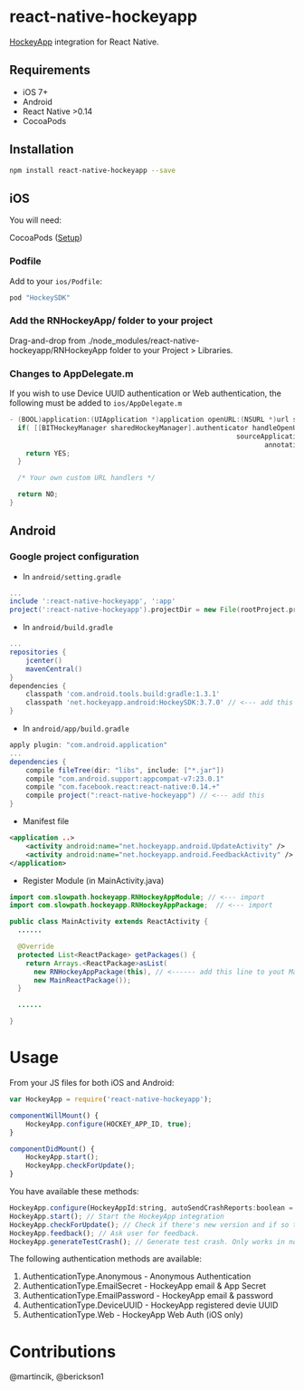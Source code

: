 # react-native-hockeyapp
[HockeyApp](http://hockeyapp.com) integration for React Native.

## Requirements

- iOS 7+
- Android
- React Native >0.14
- CocoaPods

## Installation

```bash
npm install react-native-hockeyapp --save
```

## iOS

You will need:

CocoaPods ([Setup](https://guides.cocoapods.org/using/getting-started.html#installation))

### Podfile

Add to your `ios/Podfile`:
```ruby
pod "HockeySDK"
```

### Add the RNHockeyApp/ folder to your project
Drag-and-drop from ./node_modules/react-native-hockeyapp/RNHockeyApp folder to your Project > Libraries.

### Changes to AppDelegate.m
If you wish to use Device UUID authentication or Web authentication, the following must be added to `ios/AppDelegate.m`
```objective-c
- (BOOL)application:(UIApplication *)application openURL:(NSURL *)url sourceApplication:(NSString *)sourceApplication annotation:(id)annotation {
  if( [[BITHockeyManager sharedHockeyManager].authenticator handleOpenURL:url
                                                        sourceApplication:sourceApplication
                                                               annotation:annotation]) {
    return YES;
  }

  /* Your own custom URL handlers */

  return NO;
}
```

## Android

### Google project configuration

* In `android/setting.gradle`

```gradle
...
include ':react-native-hockeyapp', ':app'
project(':react-native-hockeyapp').projectDir = new File(rootProject.projectDir, '../node_modules/react-native-hockeyapp/android')
```

* In `android/build.gradle`

```gradle
...
repositories {
    jcenter()
    mavenCentral()
}
dependencies {
    classpath 'com.android.tools.build:gradle:1.3.1'
    classpath 'net.hockeyapp.android:HockeySDK:3.7.0' // <--- add this
}
```

* In `android/app/build.gradle`

```gradle
apply plugin: "com.android.application"
...
dependencies {
    compile fileTree(dir: "libs", include: ["*.jar"])
    compile "com.android.support:appcompat-v7:23.0.1"
    compile "com.facebook.react:react-native:0.14.+"
    compile project(":react-native-hockeyapp") // <--- add this
}
```

* Manifest file
```xml
<application ..>
    <activity android:name="net.hockeyapp.android.UpdateActivity" />
    <activity android:name="net.hockeyapp.android.FeedbackActivity" />
</application>
```

* Register Module (in MainActivity.java)

```java
import com.slowpath.hockeyapp.RNHockeyAppModule; // <--- import
import com.slowpath.hockeyapp.RNHockeyAppPackage;  // <--- import

public class MainActivity extends ReactActivity {
  ......

  @Override
  protected List<ReactPackage> getPackages() {
    return Arrays.<ReactPackage>asList(
      new RNHockeyAppPackage(this), // <------ add this line to yout MainActivity class
      new MainReactPackage());
  }

  ......

}
```

# Usage

From your JS files for both iOS and Android:

```js
var HockeyApp = require('react-native-hockeyapp');

componentWillMount() {
    HockeyApp.configure(HOCKEY_APP_ID, true);
}

componentDidMount() {
    HockeyApp.start();
    HockeyApp.checkForUpdate();
}
```

You have available these methods:
```js
HockeyApp.configure(HockeyAppId:string, autoSendCrashReports:boolean = true, authenticationType:AuthenticationType = AuthenticationType.Anonymous, appSecret: string = ''); // Configure the settings
HockeyApp.start(); // Start the HockeyApp integration
HockeyApp.checkForUpdate(); // Check if there's new version and if so trigger update
HockeyApp.feedback(); // Ask user for feedback.
HockeyApp.generateTestCrash(); // Generate test crash. Only works in no-debug mode.
```
The following authentication methods are available:

1. AuthenticationType.Anonymous - Anonymous Authentication
1. AuthenticationType.EmailSecret - HockeyApp email & App Secret
1. AuthenticationType.EmailPassword - HockeyApp email & password
1. AuthenticationType.DeviceUUID - HockeyApp registered devie UUID
1. AuthenticationType.Web - HockeyApp Web Auth (iOS only)

# Contributions
@martincik, @berickson1
